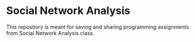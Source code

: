 # Social Network Analysis

This repository is meant for saving and sharing programming assignments from
Social Network Analysis class.
